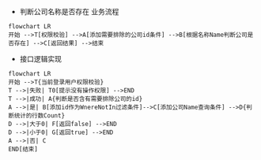 - 判断公司名称是否存在 业务流程
```mermaid
flowchart LR
开始 -->T[权限校验] -->A[添加需要排除的公司id条件] -->B[根据名称Name判断公司是否存在] -->C[返回结果] -->结束
```

- 接口逻辑实现
```mermaid
flowchart LR
开始 -->T{当前登录用户权限校验}
T -->|失败| T0[提示没有操作权限] -->END
T -->|成功| A{判断是否含有需要排除公司的id}
A -->|是| B[添加id作为WnereNotIn过滤条件]-->C[添加公司Name查询条件] -->D{判断统计的行数Count}
D -->|大于0| F[返回false] -->END
D -->|小于0| G[返回true] -->END
A -->|否| C 
END[结束]
```

